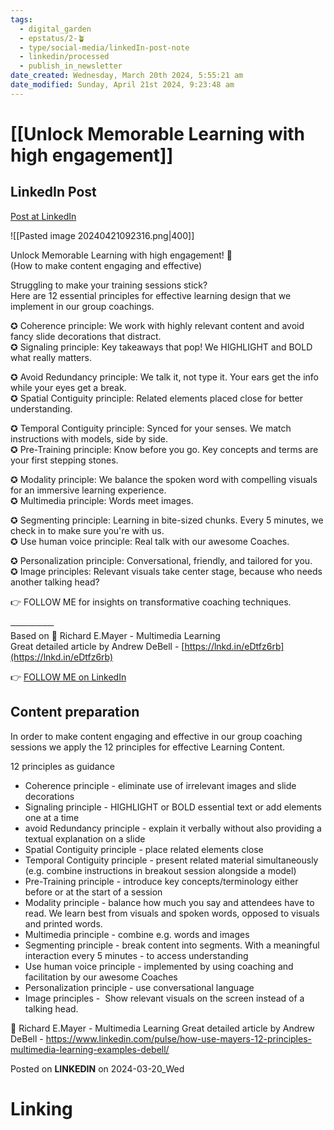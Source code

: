 ```yaml
---
tags:
  - digital_garden
  - epstatus/2-🪴
  - type/social-media/linkedIn-post-note
  - linkedin/processed
  - publish_in_newsletter
date_created: Wednesday, March 20th 2024, 5:55:21 am
date_modified: Sunday, April 21st 2024, 9:23:48 am
---
```

# [[Unlock Memorable Learning with high engagement]]
## LinkedIn Post
[Post at LinkedIn](https://www.linkedin.com/posts/sebastiankamilli_unlock-memorable-learning-with-high-engagement-activity-7176125369849126912-2509?utm_source=share&utm_medium=member_desktop)

![[Pasted image 20240421092316.png|400]]

Unlock Memorable Learning with high engagement! 🧠  
(How to make content engaging and effective)  
  
Struggling to make your training sessions stick?  
Here are 12 essential principles for effective learning design that we implement in our group coachings.  

✪ Coherence principle: We work with highly relevant content and avoid fancy slide decorations that distract.  
✪ Signaling principle: Key takeaways that pop! We HIGHLIGHT and BOLD what really matters.  
  
✪ Avoid Redundancy principle: We talk it, not type it. Your ears get the info while your eyes get a break.  
✪ Spatial Contiguity principle: Related elements placed close for better understanding.  
  
✪ Temporal Contiguity principle: Synced for your senses. We match instructions with models, side by side.  
✪ Pre-Training principle: Know before you go. Key concepts and terms are your first stepping stones.  
  
✪ Modality principle: We balance the spoken word with compelling visuals for an immersive learning experience.  
✪ Multimedia principle: Words meet images.  
  
✪ Segmenting principle: Learning in bite-sized chunks. Every 5 minutes, we check in to make sure you're with us.  
✪ Use human voice principle: Real talk with our awesome Coaches.  
  
✪ Personalization principle: Conversational, friendly, and tailored for you.  
✪ Image principles: Relevant visuals take center stage, because who needs another talking head?  

👉 FOLLOW ME for insights on transformative coaching techniques.  

───────  
Based on 📖 Richard E.Mayer - Multimedia Learning  
Great detailed article by Andrew DeBell - [https://lnkd.in/eDtfz6rb](https://lnkd.in/eDtfz6rb)

👉 [FOLLOW ME on LinkedIn](https://www.linkedin.com/comm/mynetwork/discovery-see-all?usecase=PEOPLE_FOLLOWS&followMember=sebastiankamilli)

## Content preparation

In order to make content engaging and effective in our group coaching sessions we apply the 12 principles for effective Learning Content. 

12 principles as guidance
+ Coherence principle - eliminate use of irrelevant images and slide decorations
+ Signaling principle - HIGHLIGHT or BOLD essential text or add elements one at a time
+ avoid Redundancy principle - explain it verbally without also providing a textual explanation on a slide
+ Spatial Contiguity principle - place related elements close 
+ Temporal Contiguity principle - present related material simultaneously (e.g. combine instructions in breakout session alongside a model)
+ Pre-Training principle - introduce key concepts/terminology either before or at the start of a session
+ Modality principle - balance how much you say and attendees have to read. We learn best from visuals and spoken words, opposed to visuals and printed words.
+ Multimedia principle - combine e.g. words and images
+ Segmenting principle - break content into segments. With a meaningful interaction every 5 minutes - to access understanding 
+ Use human voice principle - implemented by using coaching and facilitation by our awesome Coaches
+ Personalization principle - use conversational language
+ Image principles -  Show relevant visuals on the screen instead of a talking head. 

📖 Richard E.Mayer - Multimedia Learning
Great detailed article by Andrew DeBell - https://www.linkedin.com/pulse/how-use-mayers-12-principles-multimedia-learning-examples-debell/

Posted on **LINKEDIN** on 2024-03-20_Wed
# Linking